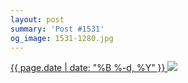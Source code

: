 ```yaml
---
layout: post
summary: 'Post #1531'
og_image: 1531-1280.jpg
---
```


<p>
 <time>
  <a href="/1531">
   {{ page.date | date: "%B %-d, %Y" }}
  </a>
 </time>
 <a href="/1531">
  <img data-taken="11/29/2021" sizes="(min-width: 700px) 50vw, calc(100vw - 2rem)" src="{{ site.assets_url }}/1531-640.jpg" srcset="{{ site.assets_url }}/1531-320.jpg 320w, {{ site.assets_url }}/1531-640.jpg 640w, {{ site.assets_url }}/1531-960.jpg 960w, {{ site.assets_url }}/1531-1280.jpg 1280w"/>
 </a>
</p>
